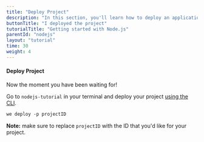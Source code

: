 ```yaml
---
title: "Deploy Project"
description: "In this section, you'll learn how to deploy an application using Node.js."
buttonTitle: "I deployed the project"
tutorialTitle: "Getting started with Node.js"
parentId: "nodejs"
layout: "tutorial"
time: 30
weight: 4
---
```


#### Deploy Project

Now the moment you have been waiting for!

Go to `nodejs-tutorial` in your terminal and deploy your project [using the CLI](/docs/configure/command-line/).

```xml
we deploy -p projectID
```

**Note:** make sure to replace `projectID` with the ID that you'd like for your project.
